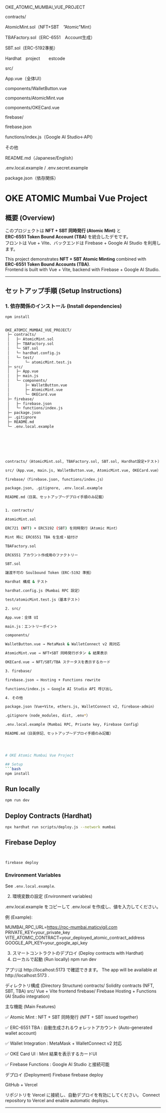 
OKE_ATOMIC_MUMBAI_VUE_PROJECT


contracts/

AtomicMint.sol（NFT+SBT　”Atomic”Mint）

TBAFactory.sol（ERC-6551　Account生成）

SBT.sol（ERC-5192準拠）

Hardhat　project　　estcode

src/

App.vue（全体UI）

components/WalletButton.vue

components/AtomicMint.vue

components/OKECard.vue

firebase/

firebase.json

functions/index.js（Google AI Studio←API）

その他

README.md（Japanese/English）

.env.local.example / .env.secret.example

package.json（依存関係）


# OKE ATOMIC Mumbai Vue Project

## 概要 (Overview)
このプロジェクトは **NFT + SBT 同時発行 (Atomic Mint)** と  
**ERC-6551 Token Bound Account (TBA)** を統合したデモです。  
フロントは Vue + Vite、バックエンドは Firebase + Google AI Studio を利用します。  

This project demonstrates **NFT + SBT Atomic Minting** combined with  
**ERC-6551 Token Bound Accounts (TBA)**.  
Frontend is built with Vue + Vite, backend with Firebase + Google AI Studio.

---

## セットアップ手順 (Setup Instructions)

### 1. 依存関係のインストール (Install dependencies)
```bash
npm install


OKE_ATOMIC_MUMBAI_VUE_PROJECT/
 ├─ contracts/
 │   ├─ AtomicMint.sol
 │   ├─ TBAFactory.sol
 │   └─ SBT.sol
 │   └─ hardhat.config.js
 │   └─ test/
 │       └─ atomicMint.test.js
 ├─ src/
 │   ├─ App.vue
 │   ├─ main.js
 │   └─ components/
 │       ├─ WalletButton.vue
 │       ├─ AtomicMint.vue
 │       └─ OKECard.vue
 ├─ firebase/
 │   ├─ firebase.json
 │   └─ functions/index.js
 ├─ package.json
 ├─ .gitignore
 ├─ README.md
 └─ .env.local.example







contracts/（AtomicMint.sol, TBAFactory.sol, SBT.sol, Hardhat設定+テスト）

src/（App.vue, main.js, WalletButton.vue, AtomicMint.vue, OKECard.vue）

firebase/（firebase.json, functions/index.js）

package.json, .gitignore, .env.local.example

README.md（日英、セットアップ〜デプロイ手順のみ記載）


1. contracts/

AtomicMint.sol

ERC721 (NFT) + ERC5192 (SBT) を同時発行（Atomic Mint）

Mint 時に ERC6551 TBA を生成・紐付け

TBAFactory.sol

ERC6551 アカウント作成用のファクトリー

SBT.sol

譲渡不可の Soulbound Token（ERC-5192 準拠）

Hardhat 構成 & テスト

hardhat.config.js（Mumbai RPC 設定）

test/atomicMint.test.js（基本テスト）

2. src/

App.vue：全体 UI

main.js：エントリーポイント

components/

WalletButton.vue → MetaMask & WalletConnect v2 両対応

AtomicMint.vue → NFT+SBT 同時発行ボタン & 結果表示

OKECard.vue → NFT/SBT/TBA ステータスを表示するカード

3. firebase/

firebase.json → Hosting + Functions rewrite

functions/index.js → Google AI Studio API 呼び出し

4. その他

package.json（Vue+Vite, ethers.js, WalletConnect v2, firebase-admin）

.gitignore（node_modules, dist, .env*）

.env.local.example（Mumbai RPC, Private key, Firebase Config）

README.md（日英併記、セットアップ〜デプロイ手順のみ記載）




# OKE Atomic Mumbai Vue Project

## Setup
```bash
npm install
```

## Run locally
```bash
npm run dev
```

## Deploy Contracts (Hardhat)
```bash
npx hardhat run scripts/deploy.js --network mumbai
```

## Firebase Deploy
```bash


firebase deploy
```

### Environment Variables
See `.env.local.example`.



2. 環境変数の設定 (Environment variables)

.env.local.example をコピーして .env.local を作成し、値を入力してください。

例 (Example):

MUMBAI_RPC_URL=https://rpc-mumbai.maticvigil.com
PRIVATE_KEY=your_private_key
VITE_ATOMIC_CONTRACT=your_deployed_atomic_contract_address
GOOGLE_API_KEY=your_google_api_key


3. スマートコントラクトのデプロイ (Deploy contracts with Hardhat)
4. ローカルで起動 (Run locally)
npm run dev


アプリは http://localhost:5173
 で確認できます。
The app will be available at http://localhost:5173
.

ディレクトリ構成 (Directory Structure)
contracts/     Solidity contracts (NFT, SBT, TBA)
src/           Vue + Vite frontend
firebase/      Firebase Hosting + Functions (AI Studio integration)

主な機能 (Main Features)

✅ Atomic Mint : NFT + SBT 同時発行 (NFT + SBT issued together)

✅ ERC-6551 TBA : 自動生成されるウォレットアカウント (Auto-generated wallet account)

✅ Wallet Integration : MetaMask + WalletConnect v2 対応

✅ OKE Card UI : Mint 結果を表示するカードUI

✅ Firebase Functions : Google AI Studio と接続可能

デプロイ (Deployment)
Firebase
firebase deploy

GitHub + Vercel

リポジトリを Vercel に接続し、自動デプロイを有効にしてください。
Connect repository to Vercel and enable automatic deploys.


---

